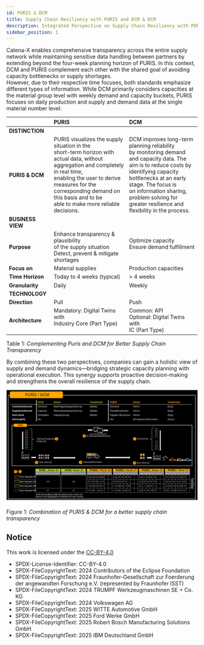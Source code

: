 ```yaml
---
id: PURIS & DCM
title: Supply Chain Resiliency with PURIS and DCM & DCM
description: Integrated Perspective on Supply Chain Resiliency with PURIS and DCM & DCM
sidebar_position: 1
---
```


Catena-X enables comprehensive transparency across the entire supply network while maintaining sensitive data handling between partners by extending beyond the four-week planning horizon of PURIS.
In this context, DCM and PURIS complement each other with the shared goal of avoiding capacity bottlenecks or supply shortages.<br/>
However, due to their respective time focuses, both standards emphasize different types of information. While DCM primarily considers capacities at the material group level with weekly demand and capacity buckets, PURIS focuses on daily production and supply and demand data at the single material number level.

|                   | PURIS                                                                                                                                                                                                                                                                                  | DCM                                                                                                                                                                                                                                                                                                   |
| :---------------- | :------------------------------------------------------------------------------------------------------------------------------------------------------------------------------------------------------------------------------------------------------------------------------------- | :---------------------------------------------------------------------------------------------------------------------------------------------------------------------------------------------------------------------------------------------------------------------------------------------------- |
| **DISTINCTION**   |                                                                                                                                                                                                                                                                                        |                                                                                                                                                                                                                                                                                                       |
| **PURIS & DCM**   | PURIS visualizes the supply situation in the<br/>short-term horizon with actual data, without<br/>aggregation and completely in real time,<br/>enabling the user to derive measures for the<br/>corresponding demand on this basis and to be<br/>able to make more reliable decisions. | DCM improves long-term planning reliability<br/>by monitoring demand and capacity data. The<br/>aim is to reduce costs by identifying capacity<br/>bottlenecks at an early stage. The focus is<br/>on information sharing, problem solving for<br/>greater resilience and flexibility in the process. |
| **BUSINESS VIEW** |                                                                                                                                                                                                                                                                                        |                                                                                                                                                                                                                                                                                                       |
| **Purpose**       | Enhance transparency & plausibility<br/>of the supply situation<br/>Detect, prevent & mitigate shortages                                                                                                                                                                               | Optimize capacity<br/>Ensure demand fulfillment<br/><br/>                                                                                                                                                                                                                                             |
| **Focus on**      | Material supplies                                                                                                                                                                                                                                                                      | Production capacities                                                                                                                                                                                                                                                                                 |
| **Time Horizon**  | Today to 4 weeks (typical)                                                                                                                                                                                                                                                             | > 4 weeks                                                                                                                                                                                                                                                                                             |
| **Granularity**   | Daily                                                                                                                                                                                                                                                                                  | Weekly                                                                                                                                                                                                                                                                                                |
| **TECHNOLOGY**    |                                                                                                                                                                                                                                                                                        |                                                                                                                                                                                                                                                                                                       |
| **Direction**     | Pull                                                                                                                                                                                                                                                                                   | Push                                                                                                                                                                                                                                                                                                  |
| **Architecture**  | Mandatory: Digital Twins with<br/>Industry Core (Part Type)<br/><br/>                                                                                                                                                                                                                  | Common: API<br/>Optional: Digital Twins with<br/>IC (Part Type)                                                                                                                                                                                                                                       |

Table 1: *Complementing Puris and DCM for Better Supply Chain Transparency*

By combining these two perspectives, companies can gain a holistic view of supply and demand dynamics—bridging strategic capacity planning with operational execution. This synergy supports proactive decision-making and strengthens the overall resilience of the supply chain.

![puris-dcm-integrated-application](../../assets/puris-dcm-integrated-application.svg)

Figure 1: *Combination of PURIS & DCM for a better supply chain transparency*

## Notice

This work is licensed under the [CC-BY-4.0](https://creativecommons.org/licenses/by/4.0/legalcode)

- SPDX-License-Identifier: CC-BY-4.0  
- SPDX-FileCopyrightText: 2024 Contributors of the Eclipse Foundation  
- SPDX-FileCopyrightText: 2024 Fraunhofer-Gesellschaft zur Foerderung der angewandten Forschung e.V. (represented by Fraunhofer ISST)  
- SPDX-FileCopyrightText: 2024 TRUMPF Werkzeugmaschinen SE + Co. KG  
- SPDX-FileCopyrightText: 2024 Volkswagen AG  
- SPDX-FileCopyrightText: 2025 WITTE Automotive GmbH  
- SPDX-FileCopyrightText: 2025 Ford Werke GmbH  
- SPDX-FileCopyrightText: 2025 Robert Bosch Manufacturing Solutions GmbH  
- SPDX-FileCopyrightText: 2025 IBM Deutschland GmbH  
